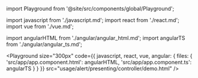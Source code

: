 import Playground from '@site/src/components/global/Playground';

import javascript from './javascript.md';
import react from './react.md';
import vue from './vue.md';

import angularHTML from './angular/angular_html.md';
import angularTS from './angular/angular_ts.md';

<Playground
  size="300px"
  code={{
    javascript,
    react,
    vue,
    angular: {
      files: {
        'src/app/app.component.html': angularHTML,
        'src/app/app.component.ts': angularTS
      }
    }
  }}
  src="usage/alert/presenting/controller/demo.html"
/>